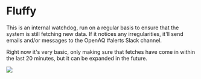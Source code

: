 Fluffy
===

This is an internal watchdog, run on a regular basis to ensure that the system is still fetching new data. If it notices any irregularities, it'll send emails and/or messages to the OpenAQ #alerts Slack channel.

Right now it's very basic, only making sure that fetches have come in within the last 20 minutes, but it can be expanded in the future.

![](https://s-media-cache-ak0.pinimg.com/736x/5b/e6/76/5be6763396086b5d1e3b813b00100e13.jpg)